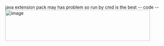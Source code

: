 java extension pack may has problem so run by cmd is the best
-- code -- 
<img width="461" height="100" alt="image" src="https://github.com/user-attachments/assets/88159add-8844-4ef0-8513-1f7f630e52b3" />
